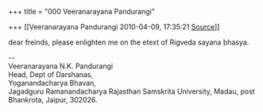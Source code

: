+++
title = "000 Veeranarayana Pandurangi"

+++
[[Veeranarayana Pandurangi	2010-04-09, 17:35:21 [Source](https://groups.google.com/g/bvparishat/c/EGWJbRM25M0)]]



dear freinds, please enlighten me on the etext of Rigveda sayana bhasya.  
  
--  
Veeranarayana N.K. Pandurangi  
Head, Dept of Darshanas,  
Yoganandacharya Bhavan,  
Jagadguru Ramanandacharya Rajasthan Samskrita University, Madau, post Bhankrota, Jaipur, 302026.  

